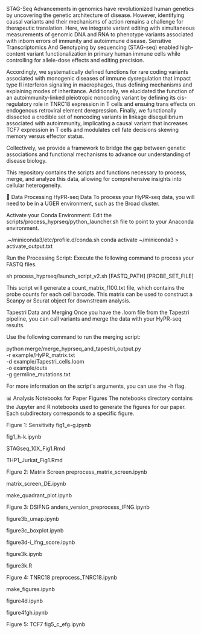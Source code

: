 STAG-Seq
Advancements in genomics have revolutionized human genetics by uncovering the genetic architecture of disease. However, identifying causal variants and their mechanisms of action remains a challenge for therapeutic translation. Here, we integrate variant editing with simultaneous measurements of genomic DNA and RNA to phenotype variants associated with inborn errors of immunity and autoimmune disease. Sensitive Transcriptomics And Genotyping by sequencing (STAG-seq) enabled high-content variant functionalization in primary human immune cells while controlling for allele-dose effects and editing precision.

Accordingly, we systematically defined functions for rare coding variants associated with monogenic diseases of immune dysregulation that impact type II interferon signaling in macrophages, thus defining mechanisms and explaining modes of inheritance. Additionally, we elucidated the function of an autoimmunity-linked pleiotropic noncoding variant by defining its cis-regulatory role in TNRC18 expression in T cells and ensuing trans effects on endogenous retroviral element derepression. Finally, we functionally dissected a credible set of noncoding variants in linkage disequilibrium associated with autoimmunity, implicating a causal variant that increases TCF7 expression in T cells and modulates cell fate decisions skewing memory versus effector status.

Collectively, we provide a framework to bridge the gap between genetic associations and functional mechanisms to advance our understanding of disease biology.

This repository contains the scripts and functions necessary to process, merge, and analyze this data, allowing for comprehensive insights into cellular heterogeneity.


🧬 Data Processing
HyPR-seq Data
To process your HyPR-seq data, you will need to be in a UGER environment, such as the Broad cluster.

Activate your Conda Environment: Edit the scripts/process_hyprseq/python_launcher.sh file to point to your Anaconda environment.

.~/miniconda3/etc/profile.d/conda.sh
conda activate ~/miniconda3 > activate_output.txt

Run the Processing Script: Execute the following command to process your FASTQ files.

sh process_hyprseq/launch_script_v2.sh [FASTQ_PATH] [PROBE_SET_FILE]

This script will generate a count_matrix_f100.txt file, which contains the probe counts for each cell barcode. This matrix can be used to construct a Scanpy or Seurat object for downstream analysis.

Tapestri Data and Merging
Once you have the .loom file from the Tapestri pipeline, you can call variants and merge the data with your HyPR-seq results.

Use the following command to run the merging script:

python merge/merge_hyprseq_and_tapestri_output.py \
    -r example/HyPR_matrix.txt \
    -d example/Tapestri_cells.loom \
    -o example/outs \
    -g germline_mutations.txt

For more information on the script's arguments, you can use the -h flag.

📊 Analysis Notebooks for Paper Figures
The notebooks directory contains the Jupyter and R notebooks used to generate the figures for our paper. Each subdirectory corresponds to a specific figure.

Figure 1: Sensitivity
fig1_e-g.ipynb

fig1_h-k.ipynb

STAGseq_10X_Fig1.Rmd

THP1_Jurkat_Fig1.Rmd

Figure 2: Matrix Screen
preprocess_matrix_screen.ipynb

matrix_screen_DE.ipynb

make_quadrant_plot.ipynb

Figure 3: DSIFNG
anders_version_preprocess_IFNG.ipynb

figure3b_umap.ipynb

figure3c_boxplot.ipynb

figure3d-i_ifng_score.ipynb

figure3k.ipynb

figure3k.R

Figure 4: TNRC18
preprocess_TNRC18.ipynb

make_figures.ipynb

figure4d.ipynb

figure4fgh.ipynb

Figure 5: TCF7
fig5_c_efg.ipynb